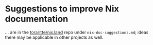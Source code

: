# Suggestions to improve Nix documentation

... are in the [toraritte/nix.land](https://github.com/toraritte/nix.land) repo under `nix-doc-suggestions.md`; ideas there may be applicable in other projects as well.
